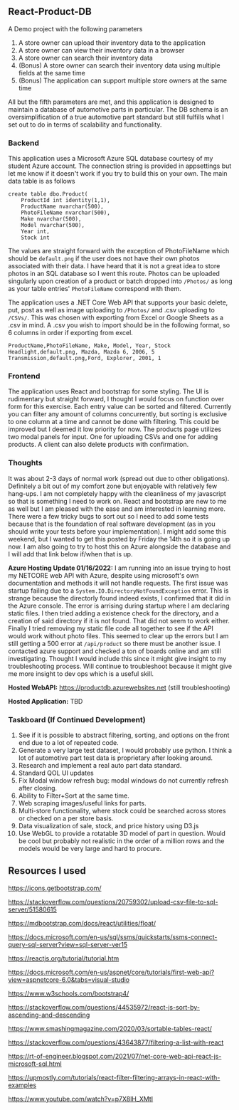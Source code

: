## React-Product-DB 
A Demo project with the following parameters

1.  A store owner can upload their inventory data to the application
2.  A store owner can view their inventory data in a browser
3.  A store owner can search their inventory data
4.  (Bonus) A store owner can search their inventory data using multiple fields at the same time
5.  (Bonus) The application can support multiple store owners at the same time

All but the fifth parameters are met, and this application is designed to maintain a database of automotive parts in particular. The DB schema is an oversimplification of a true automotive part standard but still fulfills what I set out to do in terms of scalability and functionality.

### Backend
This application uses a Microsoft Azure SQL database courtesy of my student Azure account. The connection string is provided in appsettings but let me know if it doesn't work if you try to build this on your own. The main data table is as follows

    create table dbo.Product(
		ProductId int identity(1,1),
		ProductName nvarchar(500),
		PhotoFileName nvarchar(500),
		Make nvarchar(500),
		Model nvarchar(500),
		Year int,
		Stock int

The values are straight forward with the exception of PhotoFileName which should be `default.png` if the user does not have their own photos associated with their data. I have heard that it is not a great idea to store photos in an SQL database so I went this route. Photos can be uploaded singularly upon creation of a product or batch dropped into `/Photos/` as long as your table entries' `PhotoFileName` correspond with them.

The application uses a .NET Core Web API that supports your basic delete, put, post as well as image uploading to `/Photos/` and .csv uploading to `/CSVs/`. This was chosen with exporting  from Excel or Google Sheets as a .csv in mind. A .csv you wish to import should be in the following format, so 6 columns in order if exporting from excel.


    ProductName,PhotoFileName, Make, Model, Year, Stock
	Headlight,default.png, Mazda, Mazda 6, 2006, 5
	Transmission,default.png,Ford, Explorer, 2001, 1


### Frontend
The application uses React and bootstrap for some styling. The UI is rudimentary but straight forward, I thought I would focus on function over form for this exercise. Each entry value can be sorted and filtered. Currently you can filter any amount of columns concurrently, but sorting is exclusive to one column at a time and cannot be done with filtering. This could be improved but I deemed it low priority for now. The products page utilizes two modal panels for input. One for uploading CSVs and one for adding products. A client can also delete products with confirmation.

### Thoughts
It was about 2-3 days of normal work (spread out due to other obligations). Definitely a bit out of my comfort zone but enjoyable with relatively few hang-ups. I am not completely happy with the cleanliness of my javascript so that is something I need to work on. React and bootstrap are new to me as well but I am pleased with the ease and am interested in learning more. There were a few tricky bugs to sort out so I need to add some tests because that is the foundation of real software development (as in you should write your tests before your implementation). I might add some this weekend, but I wanted to get this posted by Friday the 14th so it is going up now. I am also going to try to host this on Azure alongside the database and I will add that link below if/when that is up.

**Azure Hosting Update 01/16/2022:** I am running into an issue trying to host my NETCORE web API with Azure, despite using microsoft's own documentation and methods it will not handle requests. The first issue was startup failing due to a `System.IO.DirectoryNotFoundException` error. This is strange because the directorly found indeed exists, I confirmed that it did in the Azure console. The error is arrising during startup where I am declaring static files. I then tried adding a existence check for the directory, and a creation of said directory if it is not found. That did not seem to work either. Finally I tried removing my static file code all together to see if the API would work without photo files. This seemed to clear up the errors but I am still getting a 500 error at `/api/product` so there must be another issue. I contacted azure support and checked a ton of boards online and am still investigating. Thought I would include this since it might give insight to my troubleshooting process. Will continue to troubleshoot because it might give me more insight to dev ops which is a useful skill. 


**Hosted WebAPI:** https://productdb.azurewebsites.net (still troubleshooting)

**Hosted Application:** TBD

###  Taskboard (If Continued Development)

 1. See if it is possible to abstract filtering, sorting, and options on the front end due to a lot of repeated code.
 2. Generate a very large test dataset, I would probably use python. I think a lot of automotive part test data is proprietary after looking around.
 3. Research and implement a real auto part data standard.
 4. Standard QOL UI updates
 5. Fix Modal window refresh bug: modal windows do not currently refresh after closing.
 6. Ability to Filter+Sort at the same time.
 7. Web scraping images/useful links for parts.
 8. Multi-store functionality, where stock could be searched across stores or checked on a per store basis.
 9. Data visualization of sale, stock, and price history using D3.js
 10. Use WebGL to provide a rotatable 3D model of part in question. Would be cool but probably not realistic in the order of a million rows and the models would be very large and hard to procure. 

## Resources I used

https://icons.getbootstrap.com/

https://stackoverflow.com/questions/20759302/upload-csv-file-to-sql-server/51580615 

https://mdbootstrap.com/docs/react/utilities/float/ 

https://docs.microsoft.com/en-us/sql/ssms/quickstarts/ssms-connect-query-sql-server?view=sql-server-ver15

https://reactjs.org/tutorial/tutorial.htm

https://docs.microsoft.com/en-us/aspnet/core/tutorials/first-web-api?view=aspnetcore-6.0&tabs=visual-studio

https://www.w3schools.com/bootstrap4/

https://stackoverflow.com/questions/44535972/react-js-sort-by-ascending-and-descending

https://www.smashingmagazine.com/2020/03/sortable-tables-react/

https://stackoverflow.com/questions/43643877/filtering-a-list-with-react

https://rt-of-engineer.blogspot.com/2021/07/net-core-web-api-react-js-microsoft-sql.html 

https://upmostly.com/tutorials/react-filter-filtering-arrays-in-react-with-examples

https://www.youtube.com/watch?v=p7X8lH_XMtI

